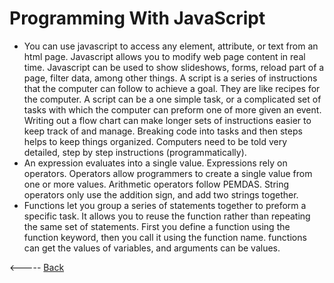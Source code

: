# Programming With JavaScript
- You can use javascript to access any element, attribute, or text from an html page. Javascript allows you to modify web page content in real time. Javascript can be used to show slideshows, forms, reload part of a page, filter data, among other things. A script is a series of instructions that the computer can follow to achieve a goal. They are like recipes for the computer. A script can be a one simple task, or a complicated set of tasks with which the computer can preform one of more given an event. Writing out a flow chart can make longer sets of instructions easier to keep track of and manage. Breaking code into tasks and then steps helps to keep things organized. Computers need to be told very detailed, step by step instructions (programmatically).
- An expression evaluates into a single value. Expressions rely on operators. Operators allow programmers to create a single value from one or more values. Arithmetic operators follow PEMDAS. String operators only use the addition sign, and add two strings together. 
- Functions let you group a series of statements together to preform a specific task. It allows you to reuse the function rather than repeating the same set of statements. First you define a function using the function keyword, then you call it using the function name. functions can get the values of variables, and arguments can be values.

<----- [Back](reading-notes/README.md)